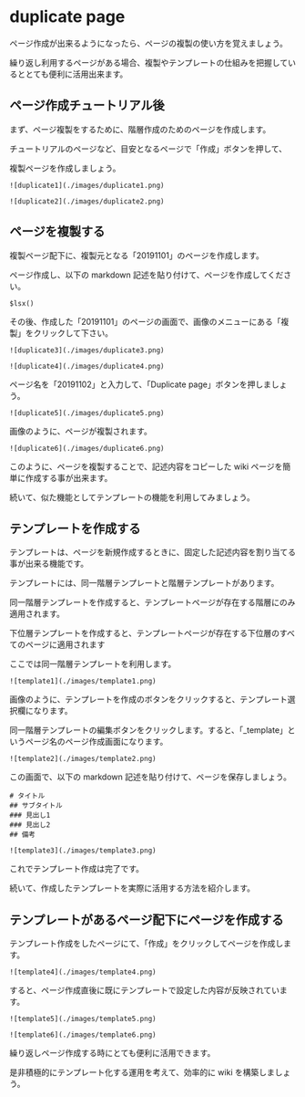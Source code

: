 # duplicate page

ページ作成が出来るようになったら、ページの複製の使い方を覚えましょう。

繰り返し利用するページがある場合、複製やテンプレートの仕組みを把握しているととても便利に活用出来ます。

## ページ作成チュートリアル後

まず、ページ複製をするために、階層作成のためのページを作成します。

チュートリアルのページなど、目安となるページで「作成」ボタンを押して、

複製ページを作成しましょう。

`![duplicate1](./images/duplicate1.png)`

`![duplicate2](./images/duplicate2.png)`

## ページを複製する

複製ページ配下に、複製元となる「20191101」のページを作成します。

ページ作成し、以下の markdown 記述を貼り付けて、ページを作成してください。

```
$lsx()
```

その後、作成した「20191101」のページの画面で、画像のメニューにある「複製」をクリックして下さい。

`![duplicate3](./images/duplicate3.png)`

`![duplicate4](./images/duplicate4.png)`

ページ名を「20191102」と入力して、「Duplicate page」ボタンを押しましょう。

`![duplicate5](./images/duplicate5.png)`

画像のように、ページが複製されます。

`![duplicate6](./images/duplicate6.png)`

このように、ページを複製することで、記述内容をコピーした wiki ページを簡単に作成する事が出来ます。

続いて、似た機能としてテンプレートの機能を利用してみましょう。



## テンプレートを作成する

テンプレートは、ページを新規作成するときに、固定した記述内容を割り当てる事が出来る機能です。

テンプレートには、同一階層テンプレートと階層テンプレートがあります。

同一階層テンプレートを作成すると、テンプレートページが存在する階層にのみ適用されます。

下位層テンプレートを作成すると、テンプレートページが存在する下位層のすべてのページに適用されます

ここでは同一階層テンプレートを利用します。

`![template1](./images/template1.png)`

画像のように、テンプレートを作成のボタンをクリックすると、テンプレート選択欄になります。

同一階層テンプレートの編集ボタンをクリックします。すると、「_template」というページ名のページ作成画面になります。

`![template2](./images/template2.png)`

この画面で、以下の markdown 記述を貼り付けて、ページを保存しましょう。

```
# タイトル
## サブタイトル
### 見出し1
### 見出し2
## 備考
```

`![template3](./images/template3.png)`

これでテンプレート作成は完了です。

続いて、作成したテンプレートを実際に活用する方法を紹介します。

## テンプレートがあるページ配下にページを作成する

テンプレート作成をしたページにて、「作成」をクリックしてページを作成します。

`![template4](./images/template4.png)`

すると、ページ作成直後に既にテンプレートで設定した内容が反映されています。

`![template5](./images/template5.png)`

`![template6](./images/template6.png)`

繰り返しページ作成する時にとても便利に活用できます。

是非積極的にテンプレート化する運用を考えて、効率的に wiki を構築しましょう。